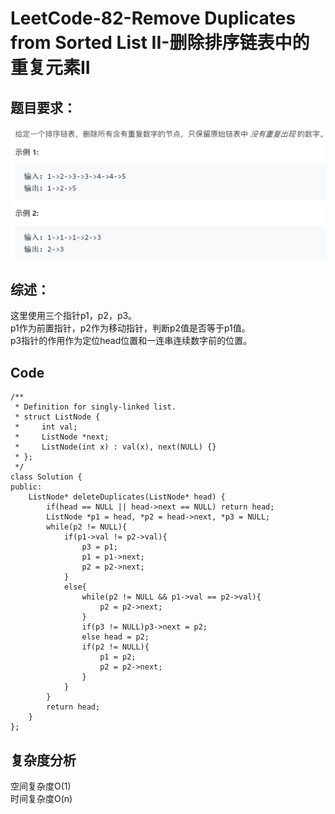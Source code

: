 # LeetCode-82-Remove Duplicates from Sorted List II-删除排序链表中的重复元素II

## 题目要求：
![avatar](https://github.com/JakeChanFangZiyuan20/MyLeetCode/blob/master/%E9%93%BE%E8%A1%A8%E7%B1%BB/img/82.png)

## 综述：
这里使用三个指针p1，p2，p3。  
p1作为前置指针，p2作为移动指针，判断p2值是否等于p1值。  
p3指针的作用作为定位head位置和一连串连续数字前的位置。  

## Code
```
/**
 * Definition for singly-linked list.
 * struct ListNode {
 *     int val;
 *     ListNode *next;
 *     ListNode(int x) : val(x), next(NULL) {}
 * };
 */
class Solution {
public:
    ListNode* deleteDuplicates(ListNode* head) {
        if(head == NULL || head->next == NULL) return head;
        ListNode *p1 = head, *p2 = head->next, *p3 = NULL;
        while(p2 != NULL){
            if(p1->val != p2->val){
                p3 = p1;
                p1 = p1->next;
                p2 = p2->next;
            }
            else{
                while(p2 != NULL && p1->val == p2->val){
                    p2 = p2->next;
                }
                if(p3 != NULL)p3->next = p2;
                else head = p2;
                if(p2 != NULL){
                    p1 = p2;
                    p2 = p2->next;
                }
            }
        }
        return head;
    }
};
```
  


## 复杂度分析
空间复杂度O(1)  
时间复杂度O(n)

